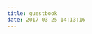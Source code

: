 ```yaml
---
title: guestbook
date: 2017-03-25 14:13:16
---
```

<div class="ds-recent-visitors" data-num-items="28" data-avatar-size="42" id="ds-recent-visitors"></div>

